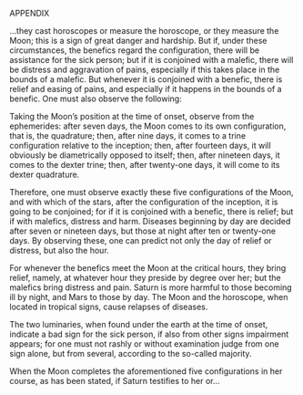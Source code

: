 APPENDIX

...they cast horoscopes or measure the horoscope, or they measure the Moon; this is a sign of great danger and hardship. But if, under these circumstances, the benefics regard the configuration, there will be assistance for the sick person; but if it is conjoined with a malefic, there will be distress and aggravation of pains, especially if this takes place in the bounds of a malefic. But whenever it is conjoined with a benefic, there is relief and easing of pains, and especially if it happens in the bounds of a benefic. One must also observe the following:

Taking the Moon’s position at the time of onset, observe from the ephemerides: after seven days, the Moon comes to its own configuration, that is, the quadrature; then, after nine days, it comes to a trine configuration relative to the inception; then, after fourteen days, it will obviously be diametrically opposed to itself; then, after nineteen days, it comes to the dexter trine; then, after twenty-one days, it will come to its dexter quadrature.

Therefore, one must observe exactly these five configurations of the Moon, and with which of the stars, after the configuration of the inception, it is going to be conjoined; for if it is conjoined with a benefic, there is relief; but if with malefics, distress and harm. Diseases beginning by day are decided after seven or nineteen days, but those at night after ten or twenty-one days. By observing these, one can predict not only the day of relief or distress, but also the hour.

For whenever the benefics meet the Moon at the critical hours, they bring relief, namely, at whatever hour they preside by degree over her; but the malefics bring distress and pain. Saturn is more harmful to those becoming ill by night, and Mars to those by day. The Moon and the horoscope, when located in tropical signs, cause relapses of diseases.

The two luminaries, when found under the earth at the time of onset, indicate a bad sign for the sick person, if also from other signs impairment appears; for one must not rashly or without examination judge from one sign alone, but from several, according to the so-called majority.

When the Moon completes the aforementioned five configurations in her course, as has been stated, if Saturn testifies to her or...